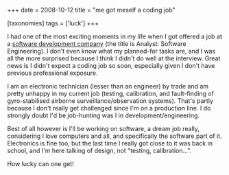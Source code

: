 +++
date = 2008-10-12
title = "me got meself a coding job"

[taxonomies]
tags = ['luck']
+++

I had one of the most exciting moments in my life when I got offered a
job at a [software development company] (the title is Analyst: Software
Engineering). I don\'t even know what my planned-for tasks are, and I
was all the more surprised because I think I didn\'t do well at the
interview. Great news is I didn\'t expect a coding job so soon,
especially given I don\'t have previous professional exposure.

I am an electronic technician (lesser than an engineer) by trade and am
pretty unhappy in my current job (testing, calibration, and
fault-finding of gyro-stabilised airborne surveillance/observation
systems). That\'s partly because I don\'t really get challenged since
I\'m on a production line. I do strongly doubt I\'d be job-hunting was I
in development/engineering.

Best of all however is I\'ll be working on software, a dream job really,
considering I love computers and all, and specifically the software part
of it. Electronics is fine too, but the last time I really got close to
it was back in school, and I\'m here talking of design, not \"testing,
calibration\...\".

How lucky can one get!

  [software development company]: http://www.tauspace.com
